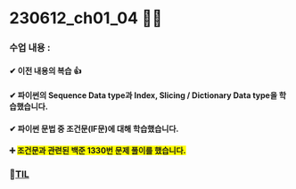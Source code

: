 # 230612_ch01_04 🐍💪
### 수업 내용 : 
#### ✔ 이전 내용의 복습 👍  

#### ✔ <strong>파이썬의 Sequence Data type과 Index, Slicing / Dictionary Data type을 학습했습니다.</strong>
#### ✔ <strong>파이썬 문법 중 조건문(IF문)에 대해 학습했습니다.</strong>

#### ➕ <span style="background-color:yellow">조건문과 관련된 백준 1330번 문제 풀이를 했습니다.</span>

### 🔗[TIL](https://github.com/aaingyunii/Bootcamp_TIL/issues/4)
